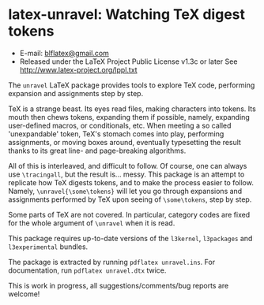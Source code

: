 latex-unravel: Watching TeX digest tokens
====================================================
* E-mail: blflatex@gmail.com
* Released under the LaTeX Project Public License v1.3c or later
  See http://www.latex-project.org/lppl.txt

The `unravel` LaTeX package provides tools to explore TeX code,
performing expansion and assignments step by step.

TeX is a strange beast. Its eyes read files, making characters
into tokens. Its mouth then chews tokens, expanding them if
possible, namely, expanding user-defined macros, or conditionals,
etc. When meeting a so called 'unexpandable' token, TeX's
stomach comes into play, performing assignments, or moving boxes
around, eventually typesetting the result thanks to its great
line- and page-breaking algorithms.

All of this is interleaved, and difficult to follow. Of course,
one can always use `\tracingall`, but the result is... messy.
This package is an attempt to replicate how TeX digests tokens,
and to make the process easier to follow. Namely,
`\unravel{\some\tokens}` will let you go through expansions and
assignments performed by TeX upon seeing of `\some\tokens`,
step by step.

Some parts of TeX are not covered. In particular, category codes
are fixed for the whole argument of `\unravel` when it is read.

This package requires up-to-date versions of the `l3kernel`,
`l3packages` and `l3experimental` bundles.

The package is extracted by running `pdflatex unravel.ins`.
For documentation, run `pdflatex unravel.dtx` twice.

This is work in progress, all suggestions/comments/bug reports are
welcome!
